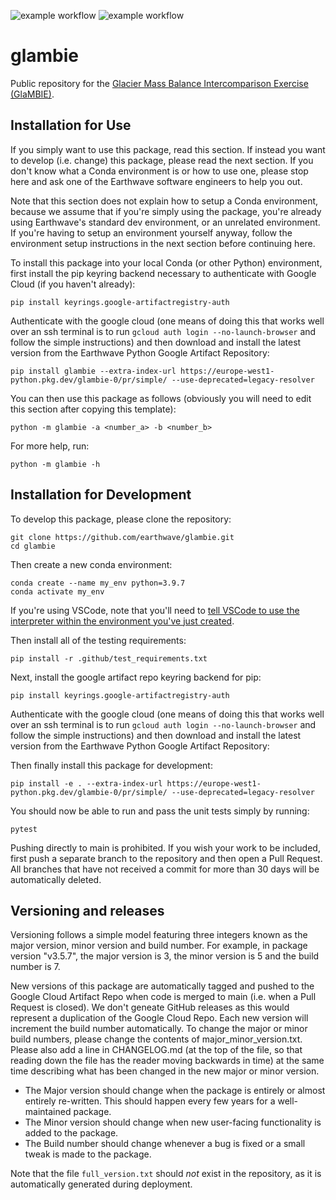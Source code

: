 ![example workflow](https://github.com/earthwave/glambie/actions/workflows/glambie_test.yml/badge.svg)
![example workflow](https://github.com/earthwave/glambie/actions/workflows/glambie_deploy.yml/badge.svg)
# glambie
Public repository for the [Glacier Mass Balance Intercomparison Exercise (GlaMBIE)](https://glambie.org/).

## Installation for Use
If you simply want to use this package, read this section. If instead you want to develop (i.e. change) this package,
please read the next section. If you don't know what a Conda environment is or how to use one, please stop here and
ask one of the Earthwave software engineers to help you out. 

Note that this section does not explain how to setup a Conda environment, because we assume that if you're
simply using the package, you're already using Earthwave's standard dev environment, or an unrelated environment. 
If you're having to setup an environment yourself anyway, follow the environment setup instructions
in the next section before continuing here.

To install this package into your local Conda
(or other Python) environment, first install the pip keyring backend necessary to authenticate with
Google Cloud (if you haven't already):

```
pip install keyrings.google-artifactregistry-auth
```
Authenticate with the google cloud (one means of doing this that works well over an ssh terminal is
to run `gcloud auth login --no-launch-browser` and follow the simple instructions) and then download and install
the latest version from the Earthwave Python Google Artifact Repository:

```
pip install glambie --extra-index-url https://europe-west1-python.pkg.dev/glambie-0/pr/simple/ --use-deprecated=legacy-resolver
```

You can then use this package as follows (obviously you will need to edit this section after copying this template):

```
python -m glambie -a <number_a> -b <number_b>
```

For more help, run:

```
python -m glambie -h
```


## Installation for Development
To develop this package, please clone the repository:

```
git clone https://github.com/earthwave/glambie.git
cd glambie
```

Then create a new conda environment:

```
conda create --name my_env python=3.9.7
conda activate my_env
```

If you're using VSCode, note that you'll need to [tell VSCode to use the interpreter within the environment you've just created](https://code.visualstudio.com/docs/python/environments#_select-and-activate-an-environment).

Then install all of the testing requirements:

```
pip install -r .github/test_requirements.txt
```

Next, install the google artifact repo keyring backend for pip:

```
pip install keyrings.google-artifactregistry-auth
```

Authenticate with the google cloud (one means of doing this that works well over an ssh terminal is
to run `gcloud auth login --no-launch-browser` and follow the simple instructions) and then download and install
the latest version from the Earthwave Python Google Artifact Repository:

Then finally install this package for development:

```
pip install -e . --extra-index-url https://europe-west1-python.pkg.dev/glambie-0/pr/simple/ --use-deprecated=legacy-resolver
```

You should now be able to run and pass the unit tests simply by running:

```
pytest
```

Pushing directly to main is prohibited. If you wish your work to be included, first push a separate branch to
the repository and then open a Pull Request. All branches that have not received a commit for more than 30 days
will be automatically deleted.

## Versioning and releases
Versioning follows a simple model featuring three integers known as the major version, minor version and build number.
For example, in package version "v3.5.7", the major version is 3, the minor version is 5 and the build number is 7.

New versions of this package are automatically tagged and pushed to the Google Cloud Artifact Repo
when code is merged to main (i.e. when a Pull Request is closed). We don't geneate GitHub releases as this would
represent a duplication of the Google Cloud Repo. Each new version will increment the build number
automatically. To change the major or minor build numbers, please change the contents of major_minor_version.txt.
Please also add a line in CHANGELOG.md (at the top of the file, so that reading down the file has the reader moving
backwards in time) at the same time describing what has been changed in the new major or minor version.

* The Major version should change when the package is entirely or almost entirely re-written.
This should happen every few years for a well-maintained package.
* The Minor version should change when new user-facing functionality is added to the package.
* The Build number should change whenever a bug is fixed or a small tweak is made to the package.

Note that the file `full_version.txt` should *not* exist in the repository, as it is automatically generated during deployment.
